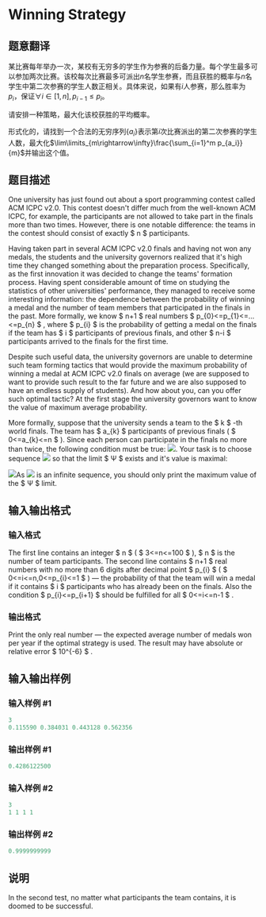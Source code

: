 # Winning Strategy

## 题意翻译

某比赛每年举办一次，某校有无穷多的学生作为参赛的后备力量。每个学生最多可以参加两次比赛。该校每次比赛最多可派出$n$名学生参赛，而且获胜的概率与$n$名学生中第二次参赛的学生人数正相关。具体来说，如果有$i$人参赛，那么胜率为$p_i$，保证$\forall i\in[1,n],p_{i-1}\le p_i$。

请安排一种策略，最大化该校获胜的平均概率。

形式化的，请找到一个合法的无穷序列$\{a_i\}$表示第$i$次比赛派出的第二次参赛的学生人数，最大化$\lim\limits_{m\rightarrow\infty}\frac{\sum_{i=1}^m p_{a_i}}{m}$并输出这个值。

## 题目描述

One university has just found out about a sport programming contest called ACM ICPC v2.0. This contest doesn't differ much from the well-known ACM ICPC, for example, the participants are not allowed to take part in the finals more than two times. However, there is one notable difference: the teams in the contest should consist of exactly $ n $ participants.

Having taken part in several ACM ICPC v2.0 finals and having not won any medals, the students and the university governors realized that it's high time they changed something about the preparation process. Specifically, as the first innovation it was decided to change the teams' formation process. Having spent considerable amount of time on studying the statistics of other universities' performance, they managed to receive some interesting information: the dependence between the probability of winning a medal and the number of team members that participated in the finals in the past. More formally, we know $ n+1 $ real numbers $ p_{0}<=p_{1}<=...<=p_{n} $ , where $ p_{i} $ is the probability of getting a medal on the finals if the team has $ i $ participants of previous finals, and other $ n-i $ participants arrived to the finals for the first time.

Despite such useful data, the university governors are unable to determine such team forming tactics that would provide the maximum probability of winning a medal at ACM ICPC v2.0 finals on average (we are supposed to want to provide such result to the far future and we are also supposed to have an endless supply of students). And how about you, can you offer such optimal tactic? At the first stage the university governors want to know the value of maximum average probability.

More formally, suppose that the university sends a team to the $ k $ -th world finals. The team has $ a_{k} $ participants of previous finals ( $ 0<=a_{k}<=n $ ). Since each person can participate in the finals no more than twice, the following condition must be true: ![](https://cdn.luogu.com.cn/upload/vjudge_pic/CF97C/b04e8ade7d007ad0702101fe8e64b638ac1fbbe2.png). Your task is to choose sequence ![](https://cdn.luogu.com.cn/upload/vjudge_pic/CF97C/e2f72adfe680a0617dc36d9bd6fe81357712642f.png) so that the limit $ Ψ $ exists and it's value is maximal:

![](https://cdn.luogu.com.cn/upload/vjudge_pic/CF97C/cb2ffabcf620f29ef29bcdc17d35b1562b965de1.png)As ![](https://cdn.luogu.com.cn/upload/vjudge_pic/CF97C/e2f72adfe680a0617dc36d9bd6fe81357712642f.png) is an infinite sequence, you should only print the maximum value of the $ Ψ $ limit.

## 输入输出格式

### 输入格式

The first line contains an integer $ n $ ( $ 3<=n<=100 $ ), $ n $ is the number of team participants. The second line contains $ n+1 $ real numbers with no more than 6 digits after decimal point $ p_{i} $ ( $ 0<=i<=n,0<=p_{i}<=1 $ ) — the probability of that the team will win a medal if it contains $ i $ participants who has already been on the finals. Also the condition $ p_{i}<=p_{i+1} $ should be fulfilled for all $ 0<=i<=n-1 $ .

### 输出格式

Print the only real number — the expected average number of medals won per year if the optimal strategy is used. The result may have absolute or relative error $ 10^{-6} $ .

## 输入输出样例

### 输入样例 #1

```cpp
3
0.115590 0.384031 0.443128 0.562356

```
### 输出样例 #1

```cpp
0.4286122500

```
### 输入样例 #2

```cpp
3
1 1 1 1

```
### 输出样例 #2

```cpp
0.9999999999

```
## 说明

In the second test, no matter what participants the team contains, it is doomed to be successful.


